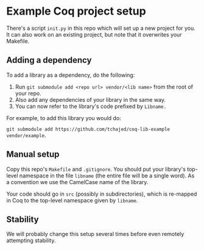 # Example Coq project setup

There's a script `init.py` in this repo which will set up a new project for you. It can also work on an existing project, but note that it overwrites your Makefile.

## Adding a dependency

To add a library as a dependency, do the following:

1. Run `git submodule add <repo url> vendor/<lib name>` from the root of your repo.
2. Also add any dependencies of your library in the same way.
3. You can now refer to the library's code prefixed by `Libname.`

For example, to add this library you would do:

`git submodule add https://github.com/tchajed/coq-lib-example vendor/example`.

## Manual setup

Copy this repo's `Makefile` and `.gitignore`. You should put your library's top-level namespace in the file `libname` (the entire file will be a single word). As a convention we use the CamelCase name of the library.

Your code should go in `src` (possibly in subdirectories), which is re-mapped in Coq to the top-level namespace given by `libname`.

## Stability

We will probably change this setup several times before even remotely attempting stability.
